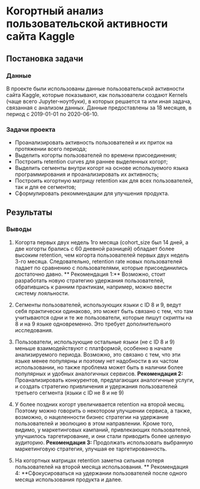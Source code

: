# Когортный анализ пользовательской активности сайта Kaggle
## Постановка задачи
### Данные
В проекте были использованы данные пользовательской активности сайта Kaggle, которые показывают, как пользователи создают Kernels (чаще всего Jupyter-ноутбуки), в которых решается та или иная задача, связанная с анализом данных. Данные предоставлены за 18 месяцев, в период с 2019-01-01 по 2020-06-10. 
### Задачи проекта
- Проанализировать активность пользователей и их приток на протяжении всего периода;
- Выделить когорты пользователей по времени присоединения;
- Построить retention curves для раннее выделенных когорт;
- Выделить сегменты внутри когорт на основе используемого языка программирования и проанализировать их активность;
- Построить когортную матрицу retention как для всех пользователей, так и для ее сегментов;
- Сформулировать рекоммендации для улучшения продукта. 
## Результаты
### Выводы
1. Когорта первых двух недель 1го месяца (cohort_size был 14 дней, а две когорты брались с 60 дневной разницей) обладает более высоким retention, чем когорта пользователей первых двух недель 3-го месяца. Следовательно, retention rate новых пользователей падает по сравнению с пользователями, которые присоединились достаточно давно. 
  ** Рекомендация 1:** Возможно, стоит разработать новую стратегию удержания пользователей, обратившись к ранним практикам, например, можно ввести систему лояльности. 
  
2. Сегменты пользователей, использующих языки с ID 8 и 9, ведут себя практически одинаково, это может быть связано с тем, что там учитываются одни и те же пользователи, которые пишут скрипты на 8 и на 9 языке одновременно. Это требует дополнительного исследования. 

3.  Пользователи, использующие остальные языки (не с ID 8 и 9) меньше взаимодействуют с платформой, особенно в начале анализируемого периода. Возможно, это связано с тем, что эти языке менее популярны и поэтому нет надобности в их частом использовании, но также проблема может быть в наличии более популярных и удобных аналогичных сервисов. 
    **Рекомендация 2:** Проанализировать конкурентов, предлагающих аналогичные услуги, и создать стратегию привличения и удержания пользователей третьего сегмента (языки с ID не 8 и не 9)
  
4. У более поздних когорт увеличивается retention на второй месяц. Поэтому можно говорить о некотором улучшении сервиса, а также, возможно, о нацеленности бизнес стратегии на удержание пользователей и эволюцию в этом направлении. Кроме того, видимо, у маркетинговых кампаний, привлекающих пользователей, улучшилось таргетирование, и они стали приводить более целевую аудиторию. 
   **Рекомендация 3:** Продолжать использовать выбранную маркетинговую стратегия, улучшая ее таргетированность. 
  
5. На когортных матрицах retention заметна сильная потеря пользователей на второй месяца использования. 
   ** Рекомендация 4: **Сфокусироваться на удержании пользователей после одного месяца использования продукта и далее.  

